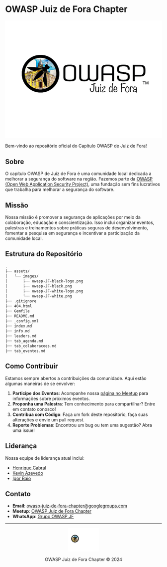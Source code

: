 # OWASP Juiz de Fora Chapter

![OWASP JF Logo](assets/images/owasp-JF-black.png)

Bem-vindo ao repositório oficial do Capítulo OWASP de Juiz de Fora!

## Sobre

O capítulo OWASP de Juiz de Fora é uma comunidade local dedicada a melhorar a segurança do software na região. Fazemos parte da [OWASP (Open Web Application Security Project)](https://owasp.org/), uma fundação sem fins lucrativos que trabalha para melhorar a segurança do software.

## Missão

Nossa missão é promover a segurança de aplicações por meio da colaboração, educação e conscientização. Isso inclui organizar eventos, palestras e treinamentos sobre práticas seguras de desenvolvimento, fomentar a pesquisa em segurança e incentivar a participação da comunidade local. 

## Estrutura do Repositório

```
.
├── assets/
│   └── images/
│       ├── owasp-JF-black-logo.png
│       ├── owasp-JF-black.png
│       ├── owasp-JF-white-logo.png
│       └── owasp-JF-white.png
├── .gitignore
├── 404.html
├── Gemfile
├── README.md
├── _config.yml
├── index.md
├── info.md
├── leaders.md
├── tab_agenda.md
├── tab_colaboracoes.md
├── tab_eventos.md
```

## Como Contribuir

Estamos sempre abertos a contribuições da comunidade. Aqui estão algumas maneiras de se envolver:

1. **Participe dos Eventos**: Acompanhe nossa [página no Meetup](https://www.meetup.com/owasp-juiz-de-fora-chapter/) para informações sobre próximos eventos.
2. **Proponha uma Palestra**: Tem conhecimento para compartilhar? Entre em contato conosco!
3. **Contribua com Código**: Faça um fork deste repositório, faça suas alterações e envie um pull request.
4. **Reporte Problemas**: Encontrou um bug ou tem uma sugestão? Abra uma issue!

## Liderança

Nossa equipe de liderança atual inclui:

- [Henrique Cabral](https://www.linkedin.com/in/cabralsecurity/)
- [Kevin Azevedo](https://www.linkedin.com/in/kevin-azevedo-278526157/)
- [Igor Baio](https://www.linkedin.com/in/igor-baio-272a24167/)

## Contato

- **Email**: [owasp-juiz-de-fora-chapter@googlegroups.com](mailto:owasp-juiz-de-fora-chapter@googlegroups.com)
- **Meetup**: [OWASP Juiz de Fora Chapter](https://www.meetup.com/owasp-juiz-de-fora-chapter/)
- **WhatsApp**: [Grupo OWASP JF](https://chat.whatsapp.com/JU3IK1AmLpTGs9RkSMVrn8)


---

<p align="center">
  <img src="assets/images/owasp-JF-black-logo.png" alt="OWASP JF Icon" width="100">
</p>

<p align="center">
  OWASP Juiz de Fora Chapter © 2024
</p>